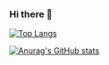 ### Hi there 👋

<!--
**asasugar/asasugar** is a ✨ _special_ ✨ repository because its `README.md` (this file) appears on your GitHub profile.

Here are some ideas to get you started:

- 🔭 I’m currently working on ...
- 🌱 I’m currently learning ...
- 👯 I’m looking to collaborate on ...
- 🤔 I’m looking for help with ...
- 💬 Ask me about ...
- 📫 How to reach me: ...
- 😄 Pronouns: ...
- ⚡ Fun fact: ...
-->

[![Top Langs](https://github-readme-stats.vercel.app/api/top-langs/?username=asasugar&layout=compact)](https://github.com/anuraghazra/github-readme-stats)

[![Anurag's GitHub stats](https://github-readme-stats.vercel.app/api?username=asasugar&count_private=true&show_icons=true&locale=en)](https://github.com/anuraghazra/github-readme-stats)

<!-- [![Readme Card](https://github-readme-stats.vercel.app/api/pin/?username=asasugar&repo=Blog&show_owner=true)](https://github.com/asasugar/Blog)
[![Readme Card](https://github-readme-stats.vercel.app/api/pin/?username=asasugar&repo=custom-json2excel&show_owner=true)](https://github.com/asasugar/custom-json2excel)
[![Readme Card](https://github-readme-stats.vercel.app/api/pin/?username=asasugar&repo=vite-element-plus-admin&show_owner=true)](https://github.com/asasugar/vite-element-plus-admin)
[![Readme Card](https://github-readme-stats.vercel.app/api/pin/?username=asasugar&repo=web-temp-cli&show_owner=true)](https://github.com/asasugar/web-temp-cli)
[![Readme Card](https://github-readme-stats.vercel.app/api/pin/?username=asasugar&repo=Taro-Cloud-Blog&show_owner=true)](https://github.com/asasugar/Taro-Cloud-Blog)
[![Readme Card](https://github-readme-stats.vercel.app/api/pin/?username=asasugar&repo=parseQuery&show_owner=true)](https://github.com/asasugar/parseQuery)
[![Readme Card](https://github-readme-stats.vercel.app/api/pin/?username=asasugar&repo=react-native-picker&show_owner=true)](https://github.com/asasugar/react-native-picker)
[![Readme Card](https://github-readme-stats.vercel.app/api/pin/?username=asasugar&repo=multi-page-app&show_owner=true)](https://github.com/asasugar/multi-page-app)
[![Readme Card](https://github-readme-stats.vercel.app/api/pin/?username=asasugar&repo=calendar&show_owner=true)](https://github.com/asasugar/calendar)
[![Readme Card](https://github-readme-stats.vercel.app/api/pin/?username=asasugar&repo=evenBus&show_owner=true)](https://github.com/asasugar/evenBus) -->
